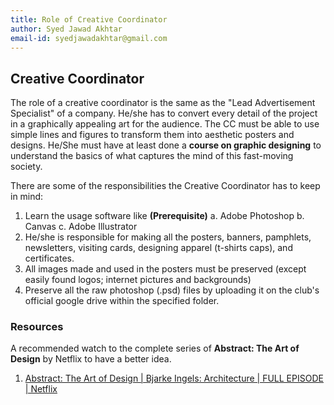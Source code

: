 ```yaml
---
title: Role of Creative Coordinator
author: Syed Jawad Akhtar
email-id: syedjawadakhtar@gmail.com
---
```


## Creative Coordinator

The role of a creative coordinator is the same as the "Lead Advertisement Specialist" of a company. He/she has to convert every detail of the project in a graphically appealing art for the audience. The CC must be able to use simple lines and figures to transform them into aesthetic posters and designs.
He/She must have at least done a **course on graphic designing** to understand the basics of what captures the mind of this fast-moving society.

There are some of the responsibilities the Creative Coordinator has to keep in mind:

1. Learn the usage software like **(Prerequisite)**
    a. Adobe Photoshop
    b. Canvas
    c. Adobe Illustrator
2. He/she is responsible for making all the posters, banners, pamphlets, newsletters, visiting cards, designing apparel (t-shirts caps), and certificates.
3. All images made and used in the posters must be preserved (except easily found logos; internet pictures and backgrounds)
4. Preserve all the raw photoshop (.psd) files by uploading it on the club's official google drive within the specified folder.

### Resources

A recommended watch to the complete series of **Abstract: The Art of Design** by Netflix to have a better idea.
1. [Abstract: The Art of Design | Bjarke Ingels: Architecture | FULL EPISODE | Netflix](https://www.youtube.com/watch?v=rKeFCd1j5BE)
